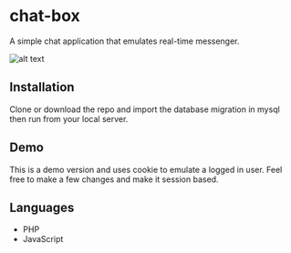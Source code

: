 # chat-box

A simple chat application that emulates real-time messenger.

![alt text](https://s13.postimg.org/hq3kf1rd3/Chat.png "Chat-Box")

## Installation
Clone or download the repo and import the database migration in mysql then run from your local server.

## Demo
This is a demo version and uses cookie to emulate a logged in user. Feel free to make a few changes and make it session based.

## Languages
- PHP
- JavaScript
